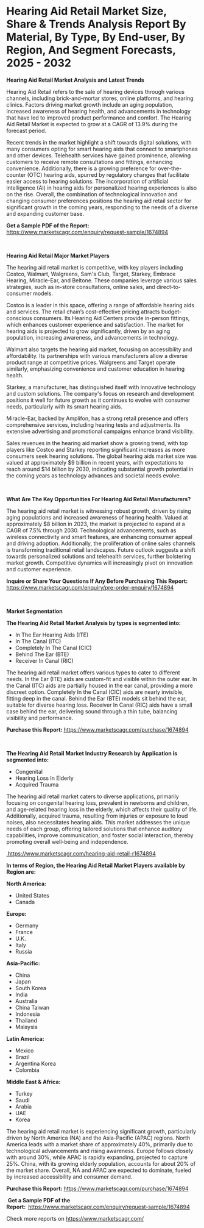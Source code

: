 <p><h1>Hearing Aid Retail Market Size, Share & Trends Analysis Report By Material, By Type, By End-user, By Region, And Segment Forecasts, 2025 - 2032</h1></p><p><strong>Hearing Aid Retail Market Analysis and Latest Trends</strong></p>
<p><p>Hearing Aid Retail refers to the sale of hearing devices through various channels, including brick-and-mortar stores, online platforms, and hearing clinics. Factors driving market growth include an aging population, increased awareness of hearing health, and advancements in technology that have led to improved product performance and comfort. The Hearing Aid Retail Market is expected to grow at a CAGR of 13.9% during the forecast period.</p><p>Recent trends in the market highlight a shift towards digital solutions, with many consumers opting for smart hearing aids that connect to smartphones and other devices. Telehealth services have gained prominence, allowing customers to receive remote consultations and fittings, enhancing convenience. Additionally, there is a growing preference for over-the-counter (OTC) hearing aids, spurred by regulatory changes that facilitate easier access to hearing solutions. The incorporation of artificial intelligence (AI) in hearing aids for personalized hearing experiences is also on the rise. Overall, the combination of technological innovation and changing consumer preferences positions the hearing aid retail sector for significant growth in the coming years, responding to the needs of a diverse and expanding customer base.</p></p>
<p><strong>Get a Sample PDF of the Report:&nbsp;</strong> <a href="https://www.marketscagr.com/enquiry/request-sample/1674894?utm_campaign=2176&utm_medium=2&utm_source=Github&utm_content=ia&utm_term=04032025&utm_id=hearing-aid-retail">https://www.marketscagr.com/enquiry/request-sample/1674894</a></p>
<p>&nbsp;</p>
<p><strong>Hearing Aid Retail Major Market Players</strong></p>
<p><p>The hearing aid retail market is competitive, with key players including Costco, Walmart, Walgreens, Sam's Club, Target, Starkey, Embrace Hearing, Miracle-Ear, and Beltone. These companies leverage various sales strategies, such as in-store consultations, online sales, and direct-to-consumer models.</p><p>Costco is a leader in this space, offering a range of affordable hearing aids and services. The retail chain’s cost-effective pricing attracts budget-conscious consumers. Its Hearing Aid Centers provide in-person fittings, which enhances customer experience and satisfaction. The market for hearing aids is projected to grow significantly, driven by an aging population, increasing awareness, and advancements in technology.</p><p>Walmart also targets the hearing aid market, focusing on accessibility and affordability. Its partnerships with various manufacturers allow a diverse product range at competitive prices. Walgreens and Target operate similarly, emphasizing convenience and customer education in hearing health.</p><p>Starkey, a manufacturer, has distinguished itself with innovative technology and custom solutions. The company's focus on research and development positions it well for future growth as it continues to evolve with consumer needs, particularly with its smart hearing aids.</p><p>Miracle-Ear, backed by Amplifon, has a strong retail presence and offers comprehensive services, including hearing tests and adjustments. Its extensive advertising and promotional campaigns enhance brand visibility.</p><p>Sales revenues in the hearing aid market show a growing trend, with top players like Costco and Starkey reporting significant increases as more consumers seek hearing solutions. The global hearing aids market size was valued at approximately $9 billion in recent years, with expectations to reach around $14 billion by 2030, indicating substantial growth potential in the coming years as technology advances and societal needs evolve.</p></p>
<p>&nbsp;</p>
<p><strong>What Are The Key Opportunities For Hearing Aid Retail Manufacturers?</strong></p>
<p><p>The hearing aid retail market is witnessing robust growth, driven by rising aging populations and increased awareness of hearing health. Valued at approximately $8 billion in 2023, the market is projected to expand at a CAGR of 7.5% through 2030. Technological advancements, such as wireless connectivity and smart features, are enhancing consumer appeal and driving adoption. Additionally, the proliferation of online sales channels is transforming traditional retail landscapes. Future outlook suggests a shift towards personalized solutions and telehealth services, further bolstering market growth. Competitive dynamics will increasingly pivot on innovation and customer experience.</p></p>
<p><strong>Inquire or Share Your Questions If Any Before Purchasing This Report:</strong> <a href="https://www.marketscagr.com/enquiry/pre-order-enquiry/1674894?utm_campaign=2176&utm_medium=2&utm_source=Github&utm_content=ia&utm_term=04032025&utm_id=hearing-aid-retail">https://www.marketscagr.com/enquiry/pre-order-enquiry/1674894</a></p>
<p>&nbsp;</p>
<p><strong>Market Segmentation</strong></p>
<p><strong>The Hearing Aid Retail Market Analysis by types is segmented into:</strong></p>
<p><ul><li>In The Ear Hearing Aids (ITE)</li><li>In The Canal (ITC)</li><li>Completely In The Canal (CIC)</li><li>Behind The Ear (BTE)</li><li>Receiver In Canal (RIC)</li></ul></p>
<p><p>The hearing aid retail market offers various types to cater to different needs. In the Ear (ITE) aids are custom-fit and visible within the outer ear. In the Canal (ITC) aids are partially housed in the ear canal, providing a more discreet option. Completely In the Canal (CIC) aids are nearly invisible, fitting deep in the canal. Behind the Ear (BTE) models sit behind the ear, suitable for diverse hearing loss. Receiver In Canal (RIC) aids have a small case behind the ear, delivering sound through a thin tube, balancing visibility and performance.</p></p>
<p><strong>Purchase this Report:&nbsp;</strong><a href="https://www.marketscagr.com/purchase/1674894?utm_campaign=2176&utm_medium=2&utm_source=Github&utm_content=ia&utm_term=04032025&utm_id=hearing-aid-retail">https://www.marketscagr.com/purchase/1674894</a></p>
<p>&nbsp;</p>
<p><strong>The Hearing Aid Retail Market Industry Research by Application is segmented into:</strong></p>
<p><ul><li>Congenital</li><li>Hearing Loss In Elderly</li><li>Acquired Trauma</li></ul></p>
<p><p>The hearing aid retail market caters to diverse applications, primarily focusing on congenital hearing loss, prevalent in newborns and children, and age-related hearing loss in the elderly, which affects their quality of life. Additionally, acquired trauma, resulting from injuries or exposure to loud noises, also necessitates hearing aids. This market addresses the unique needs of each group, offering tailored solutions that enhance auditory capabilities, improve communication, and foster social interaction, thereby promoting overall well-being and independence.</p></p>
<p><a href="https://www.marketscagr.com/hearing-aid-retail-r1674894?utm_campaign=2176&utm_medium=2&utm_source=Github&utm_content=ia&utm_term=04032025&utm_id=hearing-aid-retail">&nbsp;https://www.marketscagr.com/hearing-aid-retail-r1674894</a></p>
<p><strong>In terms of Region, the Hearing Aid Retail Market Players available by Region are:</strong></p>
<p>
    <p> <strong> North America: </strong>
        <ul>
            <li>United States</li>
            <li>Canada</li>
        </ul>
        </p> 
    <p> <strong> Europe: </strong>
        <ul>
            <li>Germany</li>
            <li>France</li>
            <li>U.K.</li>
            <li>Italy</li>
            <li>Russia</li>
        </ul>
        </p> 
    <p> <strong> Asia-Pacific: </strong>
        <ul>
            <li>China</li>
            <li>Japan</li>
            <li>South Korea</li>
            <li>India</li>
            <li>Australia</li>
            <li>China Taiwan</li>
            <li>Indonesia</li>
            <li>Thailand</li>
            <li>Malaysia</li>
        </ul>
        </p> 
    <p> <strong> Latin America: </strong>
        <ul>
            <li>Mexico</li>
            <li>Brazil</li>
            <li>Argentina Korea</li>
            <li>Colombia</li>
        </ul>
        </p> 
    <p> <strong> Middle East & Africa: </strong>
        <ul>
            <li>Turkey</li>
            <li>Saudi</li>
            <li>Arabia</li>
            <li>UAE</li>
            <li>Korea</li>
        </ul>
    </p>
    </p>
<p><p>The hearing aid retail market is experiencing significant growth, particularly driven by North America (NA) and the Asia-Pacific (APAC) regions. North America leads with a market share of approximately 40%, primarily due to technological advancements and rising awareness. Europe follows closely with around 30%, while APAC is rapidly expanding, projected to capture 25%. China, with its growing elderly population, accounts for about 20% of the market share. Overall, NA and APAC are expected to dominate, fueled by increased accessibility and consumer demand.</p></p>
<p><strong>Purchase this Report: </strong><a href="https://www.marketscagr.com/purchase/1674894?utm_campaign=2176&utm_medium=2&utm_source=Github&utm_content=ia&utm_term=04032025&utm_id=hearing-aid-retail">https://www.marketscagr.com/purchase/1674894</a></p>
<p>&nbsp;<strong>Get a Sample PDF of the Report:&nbsp;&nbsp;</strong><a href="https://www.marketscagr.com/enquiry/request-sample/1674894?utm_campaign=2176&utm_medium=2&utm_source=Github&utm_content=ia&utm_term=04032025&utm_id=hearing-aid-retail">https://www.marketscagr.com/enquiry/request-sample/1674894</a></p>
<p><strong></strong></p>
<p>Check more reports on <a href="https://www.marketscagr.com/?utm_campaign=2176&utm_medium=2&utm_source=Github&utm_content=ia&utm_term=04032025&utm_id=hearing-aid-retail">https://www.marketscagr.com/</a></p>